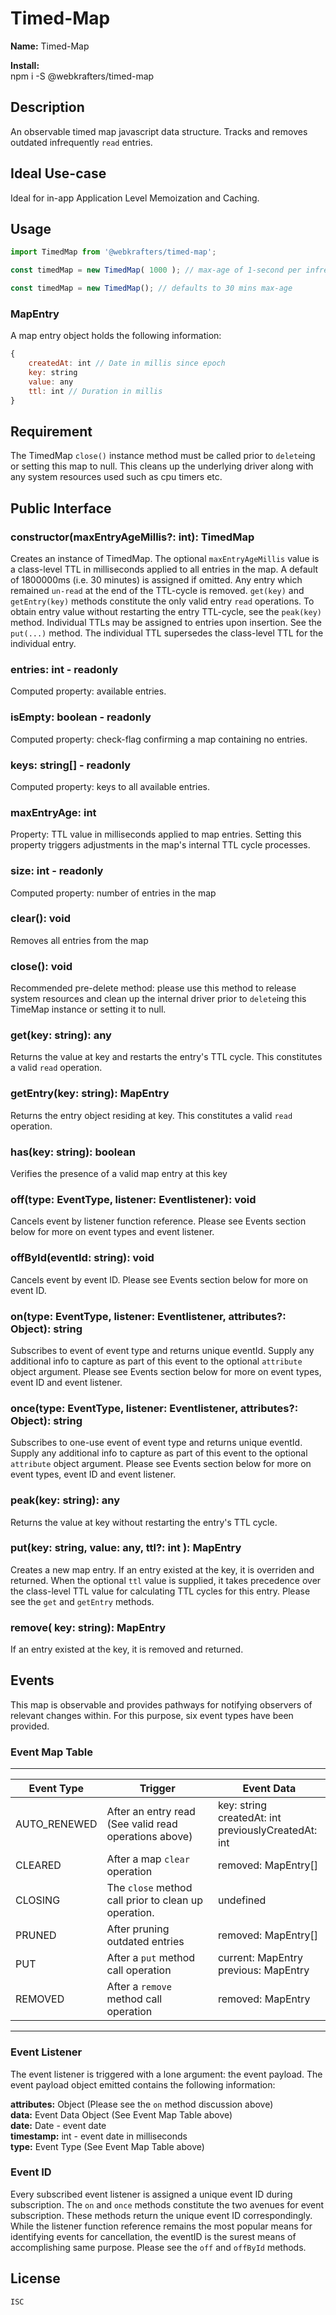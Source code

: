 # Timed-Map

**Name:** Timed-Map

**Install:**\
npm i -S @webkrafters/timed-map

## Description

An observable timed map javascript data structure.
Tracks and removes outdated infrequently `read` entries.

## Ideal Use-case

Ideal for in-app Application Level Memoization and Caching.


## Usage

```js
import TimedMap from '@webkrafters/timed-map';

const timedMap = new TimedMap( 1000 ); // max-age of 1-second per infrequently-used map entries

const timedMap = new TimedMap(); // defaults to 30 mins max-age

```

### MapEntry

A map entry object holds the following information:
```js
{
	createdAt: int // Date in millis since epoch
	key: string
	value: any
	ttl: int // Duration in millis
}
```

## Requirement

The TimedMap `close()` instance method must be called prior to `delete`ing or setting this map to null.
This cleans up the underlying driver along with any system resources used such as cpu timers etc.

## Public Interface

### constructor(maxEntryAgeMillis?: int): TimedMap

Creates an instance of TimedMap. The optional `maxEntryAgeMillis` value is a class-level TTL in milliseconds applied to all entries in the map. A default of 1800000ms (i.e. 30 minutes) is assigned if omitted. Any entry which remained `un-read` at the end of the TTL-cycle is removed. `get(key)` and `getEntry(key)` methods constitute the only valid entry `read` operations. To obtain entry value without restarting the entry TTL-cycle, see the `peak(key)` method. Individual TTLs may be assigned to entries upon insertion. See the `put(...)` method. The individual TTL supersedes the class-level TTL for the individual entry.

### entries: int - readonly

Computed property: available entries.

### isEmpty: boolean - readonly

Computed property: check-flag confirming a map containing no entries.

### keys: string[] - readonly

Computed property: keys to all available entries.

### maxEntryAge: int

Property: TTL value in milliseconds applied to map entries. Setting this property triggers adjustments in the map's internal TTL cycle processes.

### size: int - readonly

Computed property: number of entries in the map

### clear(): void

Removes all entries from the map

### close(): void

Recommended pre-delete method: please use this method to release system resources and clean up the internal driver prior to `delete`ing this TimeMap instance or setting it to null.

### get(key: string): any

Returns the value at key and restarts the entry's TTL cycle. This constitutes a valid `read` operation.

### getEntry(key: string): MapEntry

Returns the entry object residing at key. This constitutes a valid `read` operation.

### has(key: string): boolean

Verifies the presence of a valid map entry at this key

### off(type: EventType, listener: Eventlistener): void

Cancels event by listener function reference. Please see Events section below for more on event types and event listener.

### offById(eventId: string): void

Cancels event by event ID. Please see Events section below for more on event ID.

### on(type: EventType, listener: Eventlistener, attributes?: Object): string

Subscribes to event of event type and returns unique eventId. Supply any additional info to capture as part of this event to the optional `attribute` object argument. Please see Events section below for more on event types, event ID and event listener.

### once(type: EventType, listener: Eventlistener, attributes?: Object): string

Subscribes to one-use event of event type and returns unique eventId. Supply any additional info to capture as part of this event to the optional `attribute` object argument. Please see Events section below for more on event types, event ID and event listener.

### peak(key: string): any

Returns the value at key without restarting the entry's TTL cycle. 

### put(key: string, value: any, ttl?: int ): MapEntry

Creates a new map entry. If an entry existed at the key, it is overriden and returned. When the optional `ttl` value is supplied, it takes precedence over the class-level TTL value for calculating TTL cycles for this entry. Please see the `get` and `getEntry` methods.

### remove( key: string): MapEntry

If an entry existed at the key, it is removed and returned.

## Events

This map is observable and provides pathways for notifying observers of relevant changes within. For this purpose, six event types have been provided.

### Event Map Table
-----------------------------------------------------------------------------------------------------
|Event Type   |Trigger												  |Event Data
|-------------|-------------------------------------------------------|-------------------------------
|AUTO_RENEWED | After an entry read (See valid read operations above) |key: string<br/>createdAt: int<br />previouslyCreatedAt: int
|CLEARED      | After a map `clear` operation						  |removed: MapEntry[]
|CLOSING      | The `close` method call prior to clean up operation.  |undefined
|PRUNED       | After pruning outdated entries						  |removed: MapEntry[]
|PUT          | After a `put` method call operation					  |current: MapEntry<br />previous: MapEntry
|REMOVED      | After a `remove` method call operation				  |removed: MapEntry
--------------------------------------------------------------------------------------------------------

### Event Listener

The event listener is triggered with a lone argument: the event payload. The event payload object emitted contains the following information:

<b>attributes:</b> Object (Please see the `on` method discussion above)<br />
<b>data:</b> Event Data Object (See Event Map Table above)<br /> 
<b>date:</b> Date - event date<br />
<b>timestamp:</b> int - event date in milliseconds<br />
<b>type:</b> Event Type (See Event Map Table above)<br />

### Event ID

Every subscribed event listener is assigned a unique event ID during subscription. The `on` and `once` methods constitute the two avenues for event subscription. These methods return the unique event ID correspondingly. While the listener function reference remains the most popular means for identifying events for cancellation, the eventID is the surest means of accomplishing same purpose. Please see the `off` and `offById` methods.







## License

	ISC


